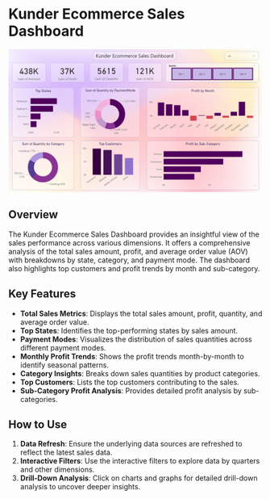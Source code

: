# Kunder Ecommerce Sales Dashboard

![Kunder Ecommerce Sales Dashboard](./dashboard.png)

## Overview

The Kunder Ecommerce Sales Dashboard provides an insightful view of the sales performance across various dimensions. It offers a comprehensive analysis of the total sales amount, profit, and average order value (AOV) with breakdowns by state, category, and payment mode. The dashboard also highlights top customers and profit trends by month and sub-category.

## Key Features

- **Total Sales Metrics**: Displays the total sales amount, profit, quantity, and average order value.
- **Top States**: Identifies the top-performing states by sales amount.
- **Payment Modes**: Visualizes the distribution of sales quantities across different payment modes.
- **Monthly Profit Trends**: Shows the profit trends month-by-month to identify seasonal patterns.
- **Category Insights**: Breaks down sales quantities by product categories.
- **Top Customers**: Lists the top customers contributing to the sales.
- **Sub-Category Profit Analysis**: Provides detailed profit analysis by sub-categories.

## How to Use

1. **Data Refresh**: Ensure the underlying data sources are refreshed to reflect the latest sales data.
2. **Interactive Filters**: Use the interactive filters to explore data by quarters and other dimensions.
3. **Drill-Down Analysis**: Click on charts and graphs for detailed drill-down analysis to uncover deeper insights.
